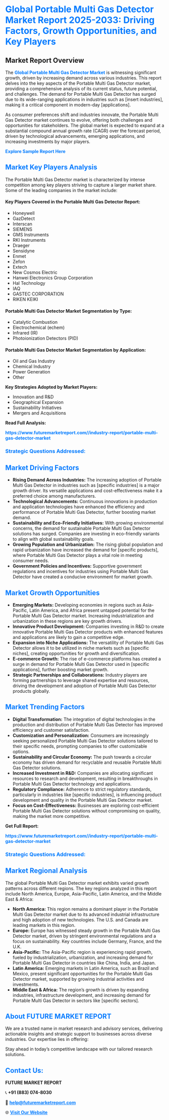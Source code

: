 <h1 style="color: #007BFF;">Global Portable Multi Gas Detector Market Report 2025-2033: Driving Factors, Growth Opportunities, and Key Players</h1>

<section id="overview">
<h2>Market Report Overview</h2>
<p>The <a href="https://www.futuremarketreport.com//industry-report/portable-multi-gas-detector-market" style="color: #007BFF; text-decoration: none;"><strong>Global Portable Multi Gas Detector Market</strong></a> is witnessing significant growth, driven by increasing demand across various industries. This report delves into the key aspects of the Portable Multi Gas Detector market, providing a comprehensive analysis of its current status, future potential, and challenges. The demand for Portable Multi Gas Detector has surged due to its wide-ranging applications in industries such as [insert industries], making it a critical component in modern-day [applications].</p>
<p>As consumer preferences shift and industries innovate, the Portable Multi Gas Detector market continues to evolve, offering both challenges and opportunities for stakeholders. The global market is expected to expand at a substantial compound annual growth rate (CAGR) over the forecast period, driven by technological advancements, emerging applications, and increasing investments by major players.</p>
</section>

<section id="overview">
<p><a href="https://www.futuremarketreport.com//request-sample/reportId=81719" style="color: #007BFF; text-decoration: none;"><strong>Explore Sample Report Here</strong></a></p>
</section>

<section id="key-players">
<h2 style="color: #007BFF;">Market Key Players Analysis</h2>
<p>The Portable Multi Gas Detector market is characterized by intense competition among key players striving to capture a larger market share. Some of the leading companies in the market include:</p>
<h4>Key Players Covered in the Portable Multi Gas Detector Report:</h4>
<ul><li>Honeywell</li><li>GazDetect</li><li>Interscan</li><li>SIEMENS</li><li>GMS Instruments</li><li>RKI Instruments</li><li>Draeger</li><li>Sensidyne</li><li>Enmet</li><li>Zefon</li><li>Extech</li><li>New Cosmos Electric</li><li>Hanwei Electronics Group Corporation</li><li>Hal Technology</li><li>IAQ</li><li>GASTEC CORPORATION</li><li>RIKEN KEIKI</li></ul>
<h4>Portable Multi Gas Detector Market Segmentation by Type:</h4>
<ul><li>Catalytic Combustion</li><li>Electrochemical (echem)</li><li>Infrared (IR)</li><li>Photoionization Detectors (PID)</li></ul>

<h4>Portable Multi Gas Detector Market Segmentation by Application:</h4>
<ul><li>Oil and Gas Industry</li><li>Chemical Industry</li><li>Power Generation</li><li>Other</li></ul>
<p><strong>Key Strategies Adopted by Market Players:</strong></p>
<ul>
<li>Innovation and R&D</li>
<li>Geographical Expansion</li>
<li>Sustainability Initiatives</li>
<li>Mergers and Acquisitions</li>
</ul>
</section>

<section>
<p><strong>Read Full Analysis: </strong></p><a href="https://www.futuremarketreport.com//industry-report/portable-multi-gas-detector-market" style="color: #007BFF; text-decoration: none;"><strong>https://www.futuremarketreport.com//industry-report/portable-multi-gas-detector-market</strong></a>
<h3 style="color: #007BFF;">Strategic Questions Addressed:</h3>
</section>

<section id="driving-factors">
<h2 style="color: #007BFF;">Market Driving Factors</h2>
<ul>
<li><strong>Rising Demand Across Industries:</strong> The increasing adoption of Portable Multi Gas Detector in industries such as [specific industries] is a major growth driver. Its versatile applications and cost-effectiveness make it a preferred choice among manufacturers.</li>
<li><strong>Technological Advancements:</strong> Continuous innovations in production and application technologies have enhanced the efficiency and performance of Portable Multi Gas Detector, further boosting market demand.</li>
<li><strong>Sustainability and Eco-Friendly Initiatives:</strong> With growing environmental concerns, the demand for sustainable Portable Multi Gas Detector solutions has surged. Companies are investing in eco-friendly variants to align with global sustainability goals.</li>
<li><strong>Growing Population and Urbanization:</strong> The rising global population and rapid urbanization have increased the demand for [specific products], where Portable Multi Gas Detector plays a vital role in meeting consumer needs.</li>
<li><strong>Government Policies and Incentives:</strong> Supportive government regulations and incentives for industries using Portable Multi Gas Detector have created a conducive environment for market growth.</li>
</ul>
</section>

<section id="growth-opportunities">
<h2 style="color: #007BFF;">Market Growth Opportunities</h2>
<ul>
<li><strong>Emerging Markets:</strong> Developing economies in regions such as Asia-Pacific, Latin America, and Africa present untapped potential for the Portable Multi Gas Detector market. Increasing industrialization and urbanization in these regions are key growth drivers.</li>
<li><strong>Innovative Product Development:</strong> Companies investing in R&D to create innovative Portable Multi Gas Detector products with enhanced features and applications are likely to gain a competitive edge.</li>
<li><strong>Expansion into Niche Applications:</strong> The versatility of Portable Multi Gas Detector allows it to be utilized in niche markets such as [specific niches], creating opportunities for growth and diversification.</li>
<li><strong>E-commerce Growth:</strong> The rise of e-commerce platforms has created a surge in demand for Portable Multi Gas Detector used in [specific applications], further boosting market growth.</li>
<li><strong>Strategic Partnerships and Collaborations:</strong> Industry players are forming partnerships to leverage shared expertise and resources, driving the development and adoption of Portable Multi Gas Detector products globally.</li>
</ul>
</section>

<section id="trending-factors">
<h2 style="color: #007BFF;">Market Trending Factors</h2>
<ul>
<li><strong>Digital Transformation:</strong> The integration of digital technologies in the production and distribution of Portable Multi Gas Detector has improved efficiency and customer satisfaction.</li>
<li><strong>Customization and Personalization:</strong> Consumers are increasingly seeking personalized Portable Multi Gas Detector solutions tailored to their specific needs, prompting companies to offer customizable options.</li>
<li><strong>Sustainability and Circular Economy:</strong> The push towards a circular economy has driven demand for recyclable and reusable Portable Multi Gas Detector solutions.</li>
<li><strong>Increased Investment in R&D:</strong> Companies are allocating significant resources to research and development, resulting in breakthroughs in Portable Multi Gas Detector technology and applications.</li>
<li><strong>Regulatory Compliance:</strong> Adherence to strict regulatory standards, particularly in industries like [specific industries], is influencing product development and quality in the Portable Multi Gas Detector market.</li>
<li><strong>Focus on Cost-Effectiveness:</strong> Businesses are exploring cost-efficient Portable Multi Gas Detector solutions without compromising on quality, making the market more competitive.</li>
</ul>
</section>

<section>
<p><strong>Get Full Report: </strong></p><a href="https://www.futuremarketreport.com//industry-report/portable-multi-gas-detector-market" style="color: #007BFF; text-decoration: none;"><strong>https://www.futuremarketreport.com//industry-report/portable-multi-gas-detector-market</strong></a>
<h3 style="color: #007BFF;">Strategic Questions Addressed:</h3>
</section>


<section id="regional-analysis">
<h2 style="color: #007BFF;">Market Regional Analysis</h2>
<p>The global Portable Multi Gas Detector market exhibits varied growth patterns across different regions. The key regions analyzed in this report include North America, Europe, Asia-Pacific, Latin America, and the Middle East & Africa:</p>
<ul>
<li><strong>North America:</strong> This region remains a dominant player in the Portable Multi Gas Detector market due to its advanced industrial infrastructure and high adoption of new technologies. The U.S. and Canada are leading markets in this region.</li>
<li><strong>Europe:</strong> Europe has witnessed steady growth in the Portable Multi Gas Detector market, driven by stringent environmental regulations and a focus on sustainability. Key countries include Germany, France, and the U.K.</li>
<li><strong>Asia-Pacific:</strong> The Asia-Pacific region is experiencing rapid growth, fueled by industrialization, urbanization, and increasing demand for Portable Multi Gas Detector in countries like China, India, and Japan.</li>
<li><strong>Latin America:</strong> Emerging markets in Latin America, such as Brazil and Mexico, present significant opportunities for the Portable Multi Gas Detector market, supported by growing industrial activities and investments.</li>
<li><strong>Middle East & Africa:</strong> The region’s growth is driven by expanding industries, infrastructure development, and increasing demand for Portable Multi Gas Detector in sectors like [specific sectors].</li>
</ul>
</section>

<footer>
<h2 style="color: #007BFF;">About FUTURE MARKET REPORT</h2>
<p>We are a trusted name in market research and advisory services, delivering actionable insights and strategic support to businesses across diverse industries. Our expertise lies in offering:</p>

<p>Stay ahead in today’s competitive landscape with our tailored research solutions.</p>

<h2 style="color: #007BFF;">Contact Us:</h2>
<p><strong>FUTURE MARKET REPORT</strong></p>
<p>📞 <strong>+91 (883) 074-8030</strong></p>
<p>📧 <strong><a href="mailto:help@futuremarketreport.com" style="color: #007BFF;">help@futuremarketreport.com</a></strong></p>
<p>🌐 <strong><a href="https://www.futuremarketreport.com/" style="color: #007BFF;">Visit Our Website</a></strong></p>
</footer>
